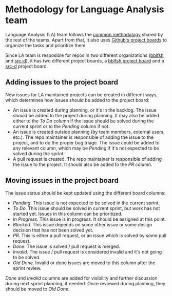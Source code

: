 # Methodology for Language Analysis team

Language Analysis (LA) team follows the [common methodology](https://github.com/src-d/guide/blob/master/engineering/methodology.md) shared by
the rest of the teams.
Apart from that, it also uses [Github's project boards](https://help.github.com/articles/about-project-boards/)
to organize the tasks and prioritize them.

Since LA team is resposible for repos in two different organizations
([bblfsh](https://github.com/bblfsh) and [src-d](https://github.com/src-d/)),
it has two different project boards,
a [bblfsh project board](https://github.com/orgs/bblfsh/projects/1)
and a [src-d](https://github.com/orgs/src-d/projects/3) project board.

## Adding issues to the project board

New issues for LA maintained projects can be created in different ways,
which determines how issues should be added to the project board:

* An issue is created during planning, or it's in the backlog.
  The issue should be added to the project during planning.
  It may also be added either to the *To Do* column if the issue
  should be solved during the current sprint or to the *Pending* column if not.
* An issue is created outside planning (by team members, external users, etc.).
  The repo maintainer is responsible of adding the issue to the project,
  and to do the proper bug triage.
  The issue could be added to any relevant column,
  which may be *Pending* if it's not expected to be solved during the sprint.
* A pull request is created.
  The repo maintainer is responsible of adding the issue to the project.
  It should also be added to the *PR* column.

## Moving issues in the project board

The issue status should be kept updated using the different board columns:

* *Pending*. This issue is not expected to be solved in the current sprint.
* *To Do*. This issue should be solved in current sprint,
  but work has not started yet.
  Issues in this column can be prioritized.
* *In Progress*. This issue is in progress. It should be assigned at this point.
* *Blocked*. This issue depends on some other issue or some design decision
  that has not been solved yet.
* *PR*. This is either a pull request, or an issue which is solved by some pull request.
* *Done*. The issue is solved / pull request is merged.
* *Invalid*. The issue / pull request is considered invalid and it's not going to be solved.
* *Old Done*. Invalid or done issues are moved to this column after the sprint review.

*Done* and *Invalid* columns are added for visibility and further discussion
during next sprint planning, if needed.
Once reviewed during planning, they should be moved to *Old Done*.
